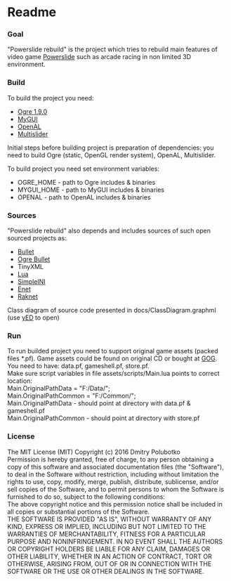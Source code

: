 # Readme #

### Goal ###

"Powerslide rebuild" is the project which tries to rebuild main features of video game [Powerslide](https://en.wikipedia.org/wiki/Powerslide_(video_game)) such as arcade racing in non limited 3D environment.

### Build ###
To build the project you need:  
- [Ogre 1.9.0](http://www.ogre3d.org/)  
- [MyGUI](https://github.com/MyGUI/mygui)  
- [OpenAL](https://www.openal.org)  
- [Multislider](https://bitbucket.org/alexey_gruzdev/multislider)  

Initial steps before building project is preparation of dependencies: you need to build Ogre (static, OpenGL render system), OpenAL, Multislider.  

To build project you need set environment variables:  
- OGRE_HOME - path to Ogre includes & binaries  
- MYGUI_HOME - path to MyGUI includes & binaries  
- OPENAL - path to OpenAL includes & binaries  

### Sources ###
"Powerslide rebuild" also depends and includes sources of such open sourced projects as:  
- [Bullet](http://bulletphysics.org/wordpress/)  
- [Ogre Bullet](http://www.ogre3d.org/tikiwiki/OgreBullet)  
- TinyXML  
- [Lua](https://www.lua.org/)  
- [SimpleINI](https://github.com/brofield/simpleini)  
- [Enet](http://enet.bespin.org/)  
- [Raknet](http://www.jenkinssoftware.com/)  

Class diagram of source code presented in docs/ClassDiagram.graphml (use [yED](http://www.yworks.com/products/yed) to open)  

### Run ###
To run builded project you need to support original game assets (packed files *.pf). Game assets could be found on original CD or bought at [GOG](https://www.gog.com/game/powerslide). 
You need to have: data.pf, gameshell.pf, store.pf.  
Make sure script variables in file assets/scripts/Main.lua points to correct location:  
Main.OriginalPathData = "F:/Data/";  
Main.OriginalPathCommon = "F:/Common/";  
Main.OriginalPathData - should point at directory with data.pf & gameshell.pf  
Main.OriginalPathCommon - should point at directory with store.pf  

### License ###
The MIT License (MIT) Copyright (c) 2016 Dmitry Polubotko  
Permission is hereby granted, free of charge, to any person obtaining a copy of this software and associated documentation files (the "Software"), to deal in the Software without restriction, including without limitation the rights to use, copy, modify, merge, publish, distribute, sublicense, and/or sell copies of the Software, and to permit persons to whom the Software is furnished to do so, subject to the following conditions:  
The above copyright notice and this permission notice shall be included in all copies or substantial portions of the Software.  
THE SOFTWARE IS PROVIDED "AS IS", WITHOUT WARRANTY OF ANY KIND, EXPRESS OR IMPLIED, INCLUDING BUT NOT LIMITED TO THE WARRANTIES OF MERCHANTABILITY, FITNESS FOR A PARTICULAR PURPOSE AND NONINFRINGEMENT. IN NO EVENT SHALL THE AUTHORS OR COPYRIGHT HOLDERS BE LIABLE FOR ANY CLAIM, DAMAGES OR OTHER LIABILITY, WHETHER IN AN ACTION OF CONTRACT, TORT OR OTHERWISE, ARISING FROM, OUT OF OR IN CONNECTION WITH THE SOFTWARE OR THE USE OR OTHER DEALINGS IN THE SOFTWARE.

